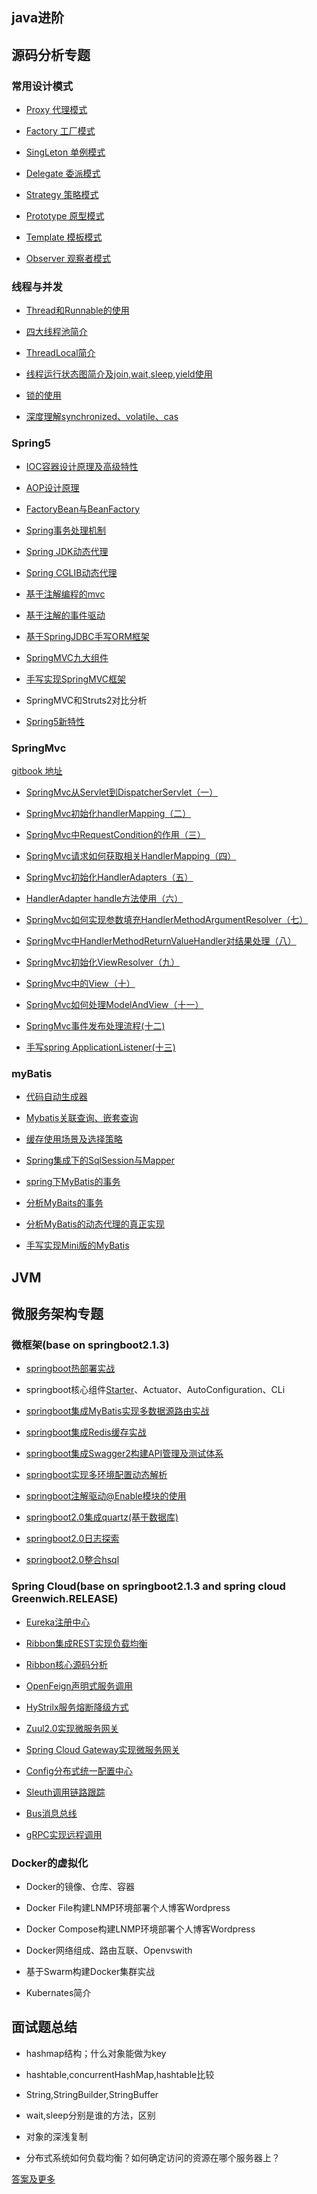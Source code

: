 ## java进阶

## 源码分析专题

### 常用设计模式

* [Proxy 代理模式](https://github.com/DespairYoke/java-advance/tree/master/design-pattern/proxy)

* [Factory 工厂模式](https://github.com/DespairYoke/java-advance/blob/master/design-pattern/factory/README.md)

* [SingLeton 单例模式](./design-pattern/signle/README.md)

* [Delegate 委派模式](https://github.com/DespairYoke/java-advance/tree/master/design-pattern/delegate)

* [Strategy 策略模式](./design-pattern/strategy/README.md)

* [Prototype 原型模式](./design-pattern/prototype/README.md)

* [Template 模板模式](./design-pattern/template/README.md)

* [Observer 观察者模式](./design-pattern/observer/README.md)

### 线程与并发

* [Thread和Runnable的使用](./thread/thread_runnable.md)

* [四大线程池简介](./thread/thread_pool.md)

* [ThreadLocal简介](./thread/threadlocal.md)

* [线程运行状态图简介及join,wait,sleep,yield使用](./thread/thread-excute.md)

* [锁的使用](./thread/thread-lock.md)

* [深度理解synchronized、volatile、cas](./thread/thread_static.md)
### Spring5

* [IOC容器设计原理及高级特性](./ioc.md)

* [AOP设计原理](./spring5/aop/README.md)

* [FactoryBean与BeanFactory](https://github.com/DespairYoke/java-advance/blob/master/spring5/FactoryBeanAndBeanFactory/README.md)

* [Spring事务处理机制](https://github.com/DespairYoke/java-advance/blob/master/spring5/spring-transaction/README.md)

* [Spring JDK动态代理](https://github.com/DespairYoke/java-advance/blob/master/spring5/spring-jdk-proxy)

* [Spring CGLIB动态代理](https://github.com/DespairYoke/java-advance/blob/master/spring5/cglib/README.md)

* [基于注解编程的mvc](./spring5/spring-mvc/README.md)

* [基于注解的事件驱动](./spring5/spring-mvc-event/README.md)

* [基于SpringJDBC手写ORM框架](https://github.com/DespairYoke/java-advance/blob/master/spring5/making-myorm/README.md)

* [SpringMVC九大组件](./spring5/springMVC-component.md)

* [手写实现SpringMVC框架](./spring5/my-spring-mvc/README.md)

* SpringMVC和Struts2对比分析

* [Spring5新特性](./spring5/spring5-feature.md)

### SpringMvc

[gitbook 地址](https://zwd.ccxst.cn/spring-mvc-book)
* [SpringMvc从Servlet到DispatcherServlet（一）](./spring5/my-spring-mvc/2019-05-16-DispatcherServlet.md)

* [SpringMvc初始化handlerMapping（二）](./spring5/my-spring-mvc/2019-05-17-handlerMapping.md)

* [SpringMvc中RequestCondition的作用（三）](./spring5/my-spring-mvc/2019-05-18-RequestCondition.md)

* [SpringMvc请求如何获取相关HandlerMapping（四）](./spring5/my-spring-mvc/2019-05-19-HandlerMapping.md)

* [SpringMvc初始化HandlerAdapters（五）](./spring5/my-spring-mvc/2019-05-20-HandlerAdapters.md)

* [HandlerAdapter handle方法使用（六）](./spring5/my-spring-mvc/2019-05-21-HandlerAdapter.md)

* [SpringMvc如何实现参数填充HandlerMethodArgumentResolver（七）](./spring5/my-spring-mvc/2019-05-22-HandlerMethodArgumentResolver.md)

* [SpringMvc中HandlerMethodReturnValueHandler对结果处理（八）](./spring5/my-spring-mvc/2019-05-23-HandlerMethodReturnValueHandler.md)

* [SpringMvc初始化ViewResolver（九）](./spring5/my-spring-mvc/2019-05-24-ViewResolver.md)

* [SpringMvc中的View（十）](./spring5/my-spring-mvc/2019-05-25-View.md)

* [SpringMvc如何处理ModelAndView（十一）](./spring5/my-spring-mvc/2019-05-26-ModelAndView.md)

* [SpringMvc事件发布处理流程(十二)](./spring5/my-spring-mvc/chapter12.md)

* [手写spring ApplicationListener(十三)](./spring5/my-spring-mvc/chapter13.md)

### myBatis

* [代码自动生成器](./mybatis/mybatis-generator/README.md)

* [Mybatis关联查询、嵌套查询](./mybatis/mybatis-link-query/README.md)

* [缓存使用场景及选择策略](./mybatis/mybatis-cache/README.md)

* [Spring集成下的SqlSession与Mapper](./mybatis/spring-mybatis/README.md)

* [spring下MyBatis的事务](./mybatis/mybatis-transaction-manager/README.md)

* [分析MyBaits的事务](./mybatis/mybatis-transaction-analysis/README.md)

* [分析MyBatis的动态代理的真正实现](./mybatis/mybatis-proxy/README.md)

* [手写实现Mini版的MyBatis](https://github.com/DespairYoke/java-advance/blob/master/spring5/making-myorm/README.md)

## JVM

## 微服务架构专题

### 微框架(base on springboot2.1.3)

* [springboot热部署实战](./spring-boot/hot.md)

* springboot核心组件[Starter](./spring-boot/starter.md)、Actuator、AutoConfiguration、CLi

* [springboot集成MyBatis实现多数据源路由实战](./spring-boot/mulidatasource.md)

* [springboot集成Redis缓存实战](./spring-boot/redis.md)

* [springboot集成Swagger2构建API管理及测试体系](./spring-boot/swagger.md)

* [springboot实现多环境配置动态解析](./spring-boot/profile.md)

* [springboot注解驱动@Enable模块的使用](./spring-boot/spring-boot-enable/README.md)

* [springboot2.0集成quartz(基于数据库)](https://github.com/DespairYoke/java-advance/tree/master/spring-boot/spring-boot-quartz)

* [springboot2.0日志探索](https://github.com/DespairYoke/java-advance/tree/master/spring-boot/spring-boot-log)

* [springboot2.0整合hsql](https://github.com/DespairYoke/java-advance/tree/master/spring-boot/spring-boot-hsql)

### Spring Cloud(base on springboot2.1.3 and spring cloud Greenwich.RELEASE)

* [Eureka注册中心](./spring-cloud/eureka.md)

* [Ribbon集成REST实现负载均衡](./spring-cloud/ribbon.md)

* [Ribbon核心源码分析](./spring-cloud/ribbon_core.md)

* [OpenFeign声明式服务调用](./spring-cloud/feign.md)

* [HyStrilx服务熔断降级方式](./spring-cloud/hystrix.md)

* [Zuul2.0实现微服务网关](./spring-cloud/zuul.md)

* [Spring Cloud Gateway实现微服务网关](./spring-cloud/gateway.md)

* [Config分布式统一配置中心](./spring-cloud/config.md)

* [Sleuth调用链路跟踪](./spring-cloud/sleuth.md)

* [Bus消息总线](./spring-cloud/bus.md)

* [gRPC实现远程调用]()

### Docker的虚拟化

* Docker的镜像、仓库、容器

* Docker File构建LNMP环境部署个人博客Wordpress

* Docker Compose构建LNMP环境部署个人博客Wordpress

* Docker网络组成、路由互联、Openvswith

* 基于Swarm构建Docker集群实战

* Kubernates简介

## 面试题总结

* hashmap结构；什么对象能做为key

* hashtable,concurrentHashMap,hashtable比较

* String,StringBuilder,StringBuffer

* wait,sleep分别是谁的方法，区别
 
* 对象的深浅复制

* 分布式系统如何负载均衡？如何确定访问的资源在哪个服务器上？

[答案及更多](./interview.md)


